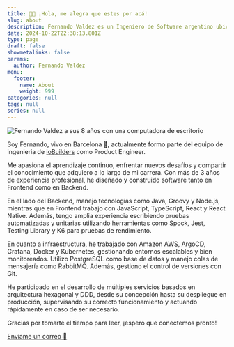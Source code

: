 ```yaml
---
title: 👋🏽 ¡Hola, me alegra que estes por acá!
slug: about
description: Fernando Valdez es un Ingeniero de Software argentino ubicado en Barcelona.
date: 2024-10-22T22:38:13.801Z
type: page
draft: false
showmetalinks: false
params:
  author: Fernando Valdez
menu:
  footer:
    name: About
    weight: 999
categories: null
tags: null
series: null
---
```


![Fernando Valdez a sus 8 años con una computadora de escritorio](/about-me.jpeg)

Soy Fernando, vivo en Barcelona 🌊, actualmente formo parte del equipo de ingenieria de [ioBuilders](https://io.builders) como Product Engineer.

Me apasiona el aprendizaje continuo, enfrentar nuevos desafíos y compartir el conocimiento que adquiero a lo largo de mi carrera. Con más de 3 años de experiencia profesional, he diseñado y construido software tanto en Frontend como en Backend.

En el lado del Backend, manejo tecnologías como Java, Groovy y Node.js, mientras que en Frontend trabajo con JavaScript, TypeScript, React y React Native. Además, tengo amplia experiencia escribiendo pruebas automatizadas y unitarias utilizando herramientas como Spock, Jest, Testing Library y K6 para pruebas de rendimiento.

En cuanto a infraestructura, he trabajado con Amazon AWS, ArgoCD, Grafana, Docker y Kubernetes, gestionando entornos escalables y bien monitoreados. Utilizo PostgreSQL como base de datos y manejo colas de mensajería como RabbitMQ. Además, gestiono el control de versiones con Git.

He participado en el desarrollo de múltiples servicios basados en arquitectura hexagonal y DDD, desde su concepción hasta su despliegue en producción, supervisando su correcto funcionamiento y actuando rápidamente en caso de ser necesario.

Gracias por tomarte el tiempo para leer, ¡espero que conectemos pronto!

[Enviame un correo 📮](mailto:fervaldezjr11@gmail.com)

